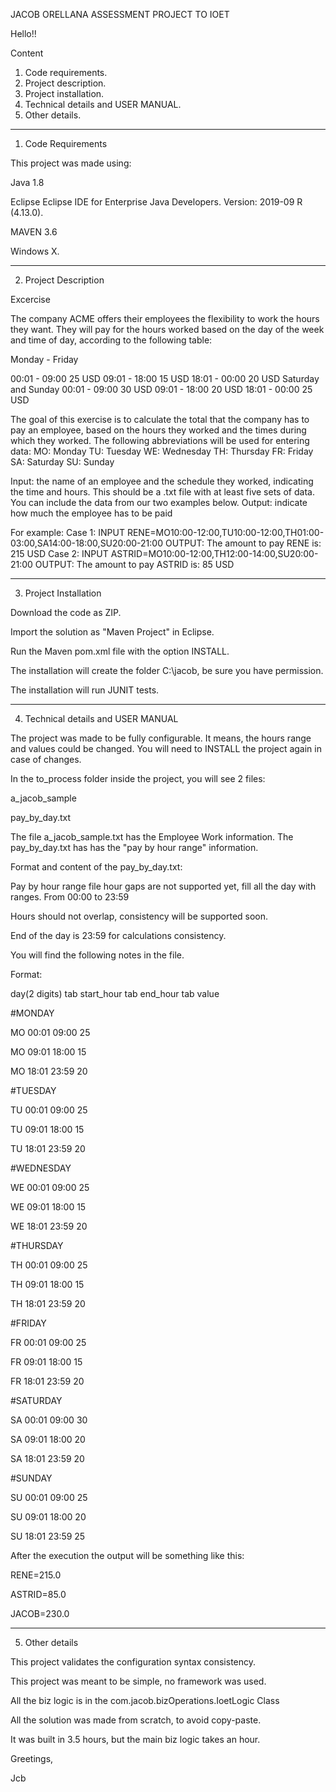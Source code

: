 JACOB ORELLANA ASSESSMENT PROJECT TO IOET

Hello!!

Content 
1. Code requirements.
2. Project description.
3. Project installation.
4. Technical details and USER MANUAL.
5. Other details.

--------------------------------------------------------------------------------

1. Code Requirements

This project was made using:

  Java 1.8
  
  Eclipse Eclipse IDE for Enterprise Java Developers. Version: 2019-09 R (4.13.0).
  
  MAVEN 3.6
  
  Windows X.
  
--------------------------------------------------------------------------------

2. Project Description

Excercise

The company ACME offers their employees the flexibility to work the hours they want. They will pay for the hours worked based on the day of the week and time of day, according to the following table:

Monday - Friday

00:01 - 09:00 25 USD
09:01 - 18:00 15 USD
18:01 - 00:00 20 USD
Saturday and Sunday
00:01 - 09:00 30 USD
09:01 - 18:00 20 USD
18:01 - 00:00 25 USD

The goal of this exercise is to calculate the total that the company has to pay an employee, based on the hours they worked and the times during which they worked. The following abbreviations will be used for entering data:
MO: Monday
TU: Tuesday
WE: Wednesday
TH: Thursday
FR: Friday
SA: Saturday
SU: Sunday

Input: the name of an employee and the schedule they worked, indicating the time and hours. This should be a .txt file with at least five sets of data. You can include the data from our two examples below.
Output: indicate how much the employee has to be paid

For example:
Case 1:
INPUT
RENE=MO10:00-12:00,TU10:00-12:00,TH01:00-03:00,SA14:00-18:00,SU20:00-21:00
OUTPUT:
The amount to pay RENE is: 215 USD
Case 2:
INPUT
ASTRID=MO10:00-12:00,TH12:00-14:00,SU20:00-21:00
OUTPUT:
The amount to pay ASTRID is: 85 USD

--------------------------------------------------------------------------------

3. Project Installation

Download the code as ZIP.

Import the solution as "Maven Project" in Eclipse.

Run the Maven pom.xml file with the option INSTALL.

  The installation will create the folder C:\jacob, be sure you have permission.
  
  The installation will run JUNIT tests.
  
--------------------------------------------------------------------------------

4. Technical details and USER MANUAL

The project was made to be fully configurable.  It means, the hours range and values could be changed.
You will need to INSTALL the project again in case of changes.

In the to_process folder inside the project, you will see 2 files:

a_jacob_sample

pay_by_day.txt


The file a_jacob_sample.txt has the Employee Work information.
The pay_by_day.txt has has the "pay by hour range" information.  

Format and content of the pay_by_day.txt:

Pay by hour range file
hour gaps are not supported yet, fill all the day with ranges.  From 00:00 to 23:59
	  
Hours should not overlap, consistency will be supported soon.

End of the day is 23:59 for calculations consistency.

You will find the following notes in the file.

Format:

   day(2 digits)  tab start_hour tab end_hour tab value

#MONDAY

MO	00:01	09:00	25

MO	09:01	18:00	15

MO	18:01	23:59	20

#TUESDAY

TU	00:01	09:00	25

TU	09:01	18:00	15

TU	18:01	23:59	20

#WEDNESDAY

WE	00:01	09:00	25

WE	09:01	18:00	15

WE	18:01	23:59	20

#THURSDAY

TH	00:01	09:00	25

TH	09:01	18:00	15

TH	18:01	23:59	20

#FRIDAY

FR	00:01	09:00	25

FR	09:01	18:00	15

FR	18:01	23:59	20

#SATURDAY

SA	00:01	09:00	30

SA	09:01	18:00	20

SA	18:01	23:59	20

#SUNDAY

SU	00:01	09:00	25

SU	09:01	18:00	20

SU	18:01	23:59	25


After the execution the output will be something like this:

RENE=215.0

ASTRID=85.0

JACOB=230.0


--------------------------------------------------------------------------------

5. Other details

This project validates the configuration syntax consistency.

This project was meant to be simple, no framework was used.

All the biz logic is in the com.jacob.bizOperations.IoetLogic Class

All the solution was made from scratch, to avoid copy-paste.

It was built in 3.5 hours, but the main biz logic takes an hour.


Greetings,

Jcb



